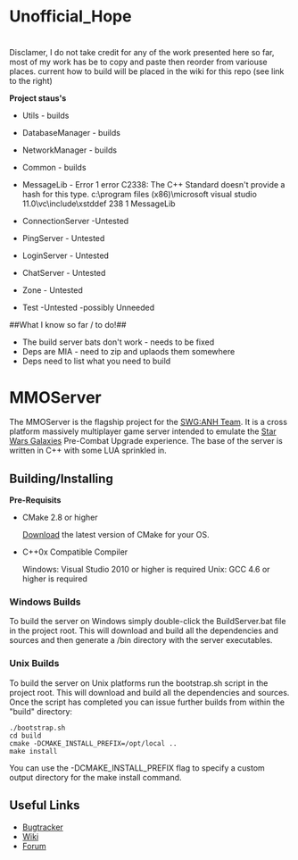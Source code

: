 # Unofficial_Hope
#
Disclamer, I do not take credit for any of the work presented here so far, most of my work has be to copy and paste then reorder from variouse places. current how to build will be placed in the wiki for this repo (see link to the right)

**Project staus's**
* Utils - builds
* DatabaseManager - builds
* NetworkManager - builds
* Common - builds

* MessageLib - Error	1	error C2338: The C++ Standard doesn't provide a hash for this type.	c:\program files (x86)\microsoft visual studio 11.0\vc\include\xstddef	238	1	MessageLib

* ConnectionServer -Untested
* PingServer - Untested
* LoginServer - Untested
* ChatServer - Untested
* Zone - Untested
* Test -Untested -possibly Unneeded

##What I know so far / to do!##

* The build server bats don't work - needs to be fixed
* Deps are MIA - need to zip and uplaods them somewhere
* Deps need to list what you need to build

# MMOServer #

The MMOServer is the flagship project for the [SWG:ANH Team][1]. It is a cross platform massively multiplayer game server intended to emulate the [Star Wars Galaxies][2] Pre-Combat Upgrade experience. The base of the server is written in C++ with some LUA sprinkled in.


## Building/Installing ##

**Pre-Requisits**

*   CMake 2.8 or higher

    [Download][3] the latest version of CMake for your OS.

*   C++0x Compatible Compiler

    Windows: Visual Studio 2010 or higher is required
    Unix: GCC 4.6 or higher is required
    
### Windows Builds ###

To build the server on Windows simply double-click the BuildServer.bat file in the project root. This will download and build all the dependencies and sources and then generate a /bin directory with the server executables.

### Unix Builds ###

To build the server on Unix platforms run the bootstrap.sh script in the project root. This will download and build all the dependencies and sources. Once the script has completed you can issue further builds from within the "build" directory:

    ./bootstrap.sh
    cd build
    cmake -DCMAKE_INSTALL_PREFIX=/opt/local ..
    make install
    
You can use the -DCMAKE\_INSTALL\_PREFIX flag to specify a custom output directory for the make install command. 

## Useful Links ##

*   [Bugtracker][4]
*   [Wiki][5]
*   [Forum][6]

  [1]: http://swganh.com/
  [2]: http://starwarsgalaxies.com/
  [3]: http://cmake.org/cmake/resources/software.html
  [4]: http://bugtracker.swganh.com/
  [5]: http://wiki.swganh.org/
  [6]: http://www.swganh.com/anh_community/
